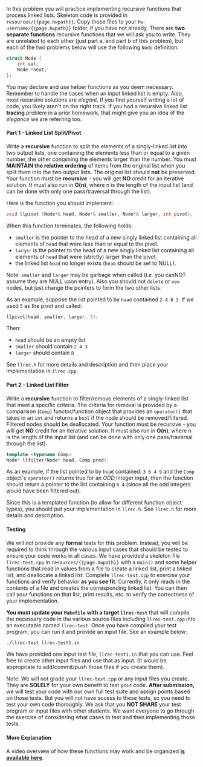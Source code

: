 
In this problem you will practice implementing recursive functions that process linked lists. Skeleton code is provided in `resources/{{page.hwpath}}`. Copy those files to your `hw-username/{{page.hwpath}}` folder, if you have not already. There are **two separate functions** recursive functions that we will ask you to write. They are unrelated to each other (just part a, and part b of this problem), but each of the two problems below will use the following `Node` definition.  

```c++
struct Node {
    int val;
    Node *next;
};
```

You may declare and use helper functions as you deem necessary.  Remember to handle the cases when an input linked list is empty.  Also, most recursive solutions are *elegant*. If you find yourself writing a lot of code, you likely aren't on the right track.  If you had a recursive linked list **tracing** problem in a prior homework, that might give you an idea of the *elegance* we are referring too.

#### Part 1 - Linked List Split/Pivot
Write a **recursive** function to split the elements of a singly-linked list into two output lists, one containing the elements less than or equal to a given number, the other containing the elements larger than the number.  You must **MAINTAIN the relative ordering** of items from the original list when you split them into the two output lists. The original list should **not** be preserved. Your function must be **recursive** - you will get **NO** credit for an iterative solution.  It must also run in **O(n)**, where n is the length of the input list (and can be done with only one pass/traversal through the list).

Here is the function you should implement:

```c++
void llpivot (Node*& head, Node*& smaller, Node*& larger, int pivot);
```

When this function terminates, the following holds:
  - `smaller` is the pointer to the head of a new singly linked list containing
    all elements of `head` that were less than or equal to the pivot.
  - `larger` is the pointer to the head of a new singly linked list containing
    all elements of `head` that were (strictly) larger than the pivot.
  - the linked list `head` no longer exists (`head` should be set to NULL).

Note: `smaller` and `larger` may be garbage when called (i.e. you canNOT assume they are NULL upon entry). Also you should not `delete` or `new` nodes, but just change the pointers to form the two other lists.

As an example, suppose the list pointed to by `head` contained `2 4 8 3`.  If we used `5` as the pivot and called:

```c++
llpivot(head, smaller, larger, 5);
```

Then:
 - `head` should be an empty list
 - `smaller` should contain `2 4 3`
 - `larger` should contain `8`

See `llrec.h` for more details and description and then place your implementation in `llrec.cpp`.

#### Part 2 - Linked List Filter

Write a **recursive** function to filter/remove elements of a singly-linked list that meet a specific criteria. The criteria for removal is provided by a comparison (`Comp`) functor/function object that provides an `operator()` that takes in an `int` and returns a `bool` if the node should be removed/filtered.  Filtered nodes should be deallocated. Your function must be recursive - you will get **NO** credit for an iterative solution.   It must also run in **O(n)**, where n is the length of the input list  (and can be done with only one pass/traversal through the list).

```c++
template <typename Comp>
Node* llfilter(Node* head, Comp pred);
```
As an example, if the list pointed to by `head` contained: `3 6 4 9` and the `Comp` object's `operator()` returns true for an *ODD* integer input, then the function should return a pointer to the list containing `6 4` (since all the odd integers would have been filtered out).

Since this is a templated function (to allow for different function object types), you should put your implementation in `llrec.h`.  See `llrec.h` for more details and description.

#### Testing

We will not provide any **formal** tests for this problem. Instead, you will be required to think through the various input cases that should be tested to ensure your code works in all cases.  We have provided a skeleton file `llrec-test.cpp` in `resources/{{page.hwpath}}` with a `main()` and some helper functions that read in values from a file to create a linked list, print a linked list, and deallocate a linked list. Complete `llrec-test.cpp` to exercise your functions and verify behavior **as you see fit**.  Currently, it only reads in the contents of a file and creates the corresponding linked list. You can then call your functions on that list, print results, etc. to verify the correctness of your implementation. 

**You must update your `Makefile` with a target `llrec-test`** that will compile the necessary code in the various source files including `llrec-test.cpp` into an executable named `llrec-test`.  Once you have compiled your test program, you can run it and provide an input file.  See an example below:

```bash
./llrec-test llrec-test1.in
```

We have provided one input test file, `llrec-test1.in` that you can use. Feel free to create other input files and use that as input. (It would be appropriate to add/commit/push those files if you create them).

Note: We will not grade your `llrec-test.cpp` or any input files you create. They are **SOLELY** for your own benefit to test your code. **After submission,** we will test your code with our own full test suite and assign points based on those tests.  But you will not have access to these tests, so you need to test your own code thoroughly.  We ask that you **NOT SHARE** your test program or input files with other students.  We want everyone to go through the exercise of considering what cases to test and then implementing those tests.

#### More Explanation

A video overview of how these functions may work and be organized **[is available here](https://ee.usc.edu/~redekopp/Streaming/cs104/20221/cs104-sp22-hw3-llrec-expl/cs104-sp22-hw3-llrec-expl.html)**.